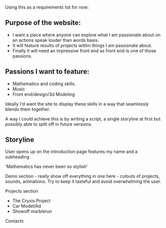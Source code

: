 Using this as a requirements list for now:

## Purpose of the website:
- I want a place where anyone can explore what I am passionate about on an actions speak louder than words basis.
- It will feature results of projects within things I am passionate about.
- Finally it will need an impressive front end as front end is one of those passions.

## Passions I want to feature:
- Mathematics and coding skills.
- Music
- Front end/design/3d Modeling

Ideally I'd want the site to display these skills in a way that seamlessly blends them together.

A way I could achieve this is by writing a script, a single storyline at first but possibly able to split off in future versions.

## Storyline

User opens up on the introduction page
    features my name and a subheading

'Mathematics has never been so stylish'

Demo section - really show off everything in one here - cutouts of projects, sounds, animations. Try to keep it tasteful and avoid overwhelming the user.

Projects section
- The Cryxis Project
- Car Model/Ad
- Showoff marblerun

Contacts
